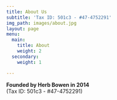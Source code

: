 ```yaml
---
title: About Us
subtitle: 'Tax ID: 501c3 - #47-4752291'
img_path: images/about.jpg
layout: page
menu:
  main:
    title: About
    weight: 2
  secondary:
    weight: 1

---
```

**Founded by Herb Bowen in 2014**   
(Tax ID: 501c3 - #47-4752291)